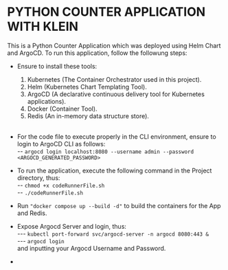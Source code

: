# PYTHON COUNTER APPLICATION WITH KLEIN

This is a Python Counter Application which was deployed using Helm Chart and ArgoCD. To run this application, follow the followung steps: <br>

* Ensure to install these tools: <br>
  1. Kubernetes (The Container Orchestrator used in this project). <br>
  2. Helm (Kubernetes Chart Templating Tool). <br>
  3. ArgoCD (A declarative continuous delivery tool for Kubernetes applications). <br>
  4. Docker (Container Tool). <br>
  5. Redis (An in-memory data structure store). <br><br>

* For the code file to execute properly in the CLI environment, ensure to login to ArgoCD CLI as follows: <br>
  -- `` argocd login localhost:8080 --username admin --password <ARGOCD_GENERATED_PASSWORD> ``<br>

* To run the application, execute the following command in the Project directory, thus: <br>
-- `` chmod +x codeRunnerFile.sh `` <br>
-- `` ./codeRunnerFile.sh ``


* Run `` "docker compose up --build -d" ``  to build the containers for the App and Redis.
* Expose Argocd Server and login, thus: <br>
  --- `` kubectl port-forward svc/argocd-server -n argocd 8080:443 & `` <br>
  --- `` argocd login `` <br> and inputting your Argocd Username and Password. <br>
* 
  

